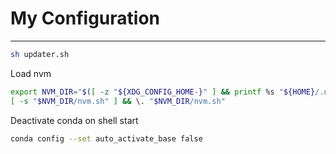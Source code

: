 # My Configuration
---

```bash
sh updater.sh
```

Load nvm
```bash
export NVM_DIR="$([ -z "${XDG_CONFIG_HOME-}" ] && printf %s "${HOME}/.nvm" || printf %s "${XDG_CONFIG_HOME}/nvm")"
[ -s "$NVM_DIR/nvm.sh" ] && \. "$NVM_DIR/nvm.sh" 
```

Deactivate conda on shell start
```bash
conda config --set auto_activate_base false
```